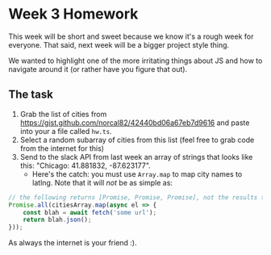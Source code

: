 # Week 3 Homework

This week will be short and sweet because we know it's a rough week for everyone. That said, next week will be a bigger project style thing.

We wanted to highlight one of the more irritating things about JS and how to navigate around it (or rather have you figure that out).

## The task

1. Grab the list of cities from https://gist.github.com/norcal82/42440bd06a67eb7d9616 and paste into your a file called `hw.ts`.
2. Select a random subarray of cities from this list (feel free to grab code from the internet for this)
3. Send to the slack API from last week an array of strings that looks like this: "Chicago: 41.881832, -87.623177".
   - Here's the catch: you must use `Array.map` to map city names to latlng. Note that it will _not_ be as simple as:

```ts
// the following returns [Promise, Promise, Promise], not the results that we actually want
Promise.all(citiesArray.map(async el => {
	const blah = await fetch('some url');
	return blah.json();
}));
```

As always the internet is your friend :).
